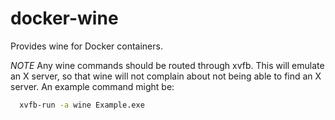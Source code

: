 docker-wine
===========

Provides wine for Docker containers.


*NOTE* Any wine commands should be routed through xvfb. This will emulate an X
server, so that wine will not complain about not being able to find an X
server. An example command might be:

```sh
  xvfb-run -a wine Example.exe
```
